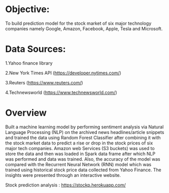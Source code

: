 # Objective:
  To build prediction model for the stock market of six major technology companies namely Google, Amazon, Facebook, Apple, Tesla and Microsoft.


# Data Sources:					
  1.Yahoo finance library
	
  2.New York Times API (https://developer.nytimes.com/) 
	
  3.Reuters (https://www.reuters.com/) 
	
  4.Technewsworld (https://www.technewsworld.com/)

# Overview
 Built a machine learning model by performing sentiment analysis via Natural Language Processing (NLP) on the archived news headlines/article snippets and trained the data using Random Forest Classifier after combining it with the stock market data to predict a rise or drop in the stock prices of six major tech companies. Amazon web Services (S3 buckets) was used to store the data and then was loaded in Spark data frame after which NLP was performed and data was trained. Also, the accuracy of the model was compared with the Recurrent Neural Network (RNN) model which was trained using historical stock price data collected from Yahoo Finance. The insights were presented through an interactive website. 

Stock prediction analysis : https://stockp.herokuapp.com/

